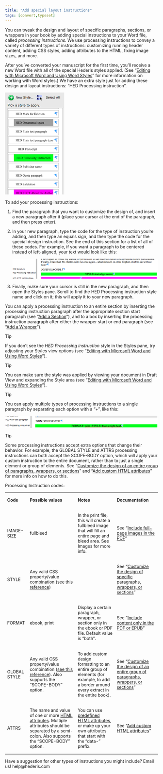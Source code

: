 ```yaml
---
title: "Add special layout instructions"
tags: [convert,typeset]
---
```

 
<html><body><section data-type="chapter" class="hsecchapter" data-hederis-type="hsecchapter" id="custom-design" data-pi-attrs="id: custom-design; data-tags: convert,typeset;" role="doc-chapter" data-tags="convert,typeset" data-author-name=" " data-book-title=" " title="Add special layout instructions"><p class="hblkp" data-hederis-type="hblkp" id="pgSbM1vVs">You can tweak the design and layout of specific paragraphs, sections, or wrappers in your book by adding special instructions to your Word file, called <em data-hederis-type="hspanem" id="pQQQdzm2z">processing instructions</em>. We use processing instructions to convey a variety of different types of instructions: customizing running header content, adding CSS styles, adding attributes to the HTML, fixing image sizes, and more.</p><p class="hblkp" data-hederis-type="hblkp" id="p6hX4KXre">After you&#8217;ve converted your manuscript for the first time, you&#8217;ll receive a new Word file with all of the special Hederis styles applied. (See &#8220;<a href="{% link _docs/fine-tune-styles.md %}" data-hederis-type="hspana" id="pIc3h8p53"><span class="Hyperlink" data-hederis-type="hspnspan" id="p0l1tgUmp">Editing with Microsoft Word and Using Word Styles</span></a>&#8221; for more information on working with Word styles.) We have an extra style just for adding these design and layout instructions: &#8220;HED Processing instruction&#8221;.</p><img data-hederis-type="hblkimg" class="hblkimg" id="pLBO6akhi" src="/images/pi1.png" data-img-src="/images/pi1.png"/><p class="hblkp" data-hederis-type="hblkp" id="pp6u6jmeN">To add your processing instructions:</p><ol class="hwprnumlist" data-hederis-type="hwprnumlist" id="pBVdG1xcu"><li class="hblkoli" data-hederis-type="hblkoli" id="liQ5p1mXyi"><p class="hblkoli" data-hederis-type="hblklip" id="peaUYseQr">Find the paragraph that you want to customize the design of, and insert a new paragraph after it (place your cursor at the end of the paragraph, and then press enter).</p></li><li class="hblkoli" data-hederis-type="hblkoli" id="li9TzzeuPv"><p class="hblkoli" data-hederis-type="hblklip" id="pF88VI78i">In your new paragraph, type the code for the type of instruction you&#8217;re adding, and then type an equals sign, and then type the code for the special design instruction. See the end of this section for a list of all of these codes. For example, if you want a paragraph to be centered instead of left-aligned, your text would look like this:</p><img data-hederis-type="hblkimg" class="hblkimg" id="pfdB3NT1l" src="/images/pi2.png" data-img-src="/images/pi2.png"/></li><li class="hblkoli" data-hederis-type="hblkoli" id="liWuvo3Q4e"><p class="hblkoli" data-hederis-type="hblklip" id="plsh2fqaj">Finally, make sure your cursor is still in the new paragraph, and then open the Styles pane. Scroll to find the HED Processing instruction style name and click on it; this will apply it to your new paragraph.</p></li></ol><p class="hblkp" data-hederis-type="hblkp" id="pgcGTrgNm">You can apply a processing instruction to an entire section by inserting the processing instruction paragraph after the appropriate section start paragraph (see &#8220;<a href="{% link _docs/add-a-section.md %}" data-hederis-type="hspana" id="pgKrTQOa4"><span class="Hyperlink" data-hederis-type="hspnspan" id="p8F5Issqh">Add a Section</span></a>&#8221;), and to a box by inserting the processing instruction paragraph after either the wrapper start or end paragraph (see &#8220;<a href="{% link _docs/add-a-wrapper.md %}" data-hederis-type="hspana" id="pwM96TwoV"><span class="Hyperlink" data-hederis-type="hspnspan" id="pq8GLrrap">Add a Wrapper</span></a>&#8221;).</p><aside class="hwprbox box" data-hederis-type="hwprbox" id="pcGiKy2vx" data-type="sidebar"><p class="hblktype" data-hederis-type="hblktype" id="pyMmE764g">Tip</p><p class="hblkp" data-hederis-type="hblkp" id="pC9vxIiyB">If you don&#8217;t see the <em class="hspanem" data-hederis-type="hspanem" id="pdcSSGaCH">HED Processing instruction</em> style in the Styles pane, try adjusting your Styles view options (see &#8220;<a href="{% link _docs/fine-tune-styles.md %}" data-hederis-type="hspana" id="pvy8Xx8Nj"><span class="Hyperlink" data-hederis-type="hspnspan" id="pAktGyfeH">Editing with Microsoft Word and Using Word Styles</span></a>&#8221;).</p></aside><aside class="hwprbox box" data-hederis-type="hwprbox" id="pRRyi2tfQ" data-type="sidebar"><p class="hblktype" data-hederis-type="hblktype" id="prrLzYeTO">Tip</p><p class="hblkp" data-hederis-type="hblkp" id="pafVUngqP">You can make sure the style was applied by viewing your document in Draft View and expanding the Style area (see &#8220;<a href="{% link _docs/fine-tune-styles.md %}" data-hederis-type="hspana" id="pFDqYZcYV"><span class="Hyperlink" data-hederis-type="hspnspan" id="pj2uAadvb">Editing with Microsoft Word and Using Word Styles</span></a>&#8221;).</p></aside><aside class="hwprbox box" data-hederis-type="hwprbox" id="pZ91Fn41a" data-type="sidebar"><p class="hblktype" data-hederis-type="hblktype" id="p2925SKWw">Tip</p><p class="hblkp" data-hederis-type="hblkp" id="pGfsHcLZG">You can apply multiple types of processing instructions to a single paragraph by separating each option with a &#8220;+&#8221;, like this:</p><img data-hederis-type="hblkimg" class="hblkimg" id="p4g0mBiW1" src="/images/pi3.png" data-img-src="/images/pi3.png"/></aside><aside class="hwprbox box" data-hederis-type="hwprbox" id="pR3HfMEjy" data-type="sidebar"><p class="hblktype" data-hederis-type="hblktype" id="pIP8z5jaH">Tip</p><p class="hblkp" data-hederis-type="hblkp" id="pvQazN7dZ">Some processing instructions accept extra options that change their behavior. For example, the GLOBAL STYLE and ATTRS processing instructions can both accept the SCOPE-BODY option, which will apply your custom instruction to the entire document, rather than to just a single element or group of elements. See &#8220;<a href="{% link _docs/global-paragraph-design.md %}" data-hederis-type="hspana" id="phqRMJkwu"><span class="Hyperlink" data-hederis-type="hspnspan" id="p7p4WldkH">Customize the design of an entire group of paragraphs, wrappers, or sections</span></a>&#8221; and &#8220;<a href="{% link _docs/custom-attributes.md %}" data-hederis-type="hspana" id="pudVl5Sqe"><span class="Hyperlink" data-hederis-type="hspnspan" id="pY8oKqYSP">Add custom HTML attributes</span></a>&#8221; for more info on how to do this.</p></aside><p class="hblkp" data-hederis-type="hblkp" id="p9x3bNEQb">Processing Instruction codes:</p><table id="prvhABZj0" data-hederis-type="hwprtable" class="hwprtable"><tr data-hederis-type="hwprtr" class="hwprtr" id="p8H2To6NR"><td data-hederis-type="hwprtd" class="hwprtd" id="pvZYCaXTt"><p class="hblkp" data-hederis-type="hblkp" id="pSmJNzjL8"><strong data-hederis-type="hspanstrong" id="pgH1mXodH">Code</strong></p></td><td data-hederis-type="hwprtd" class="hwprtd" id="pdJ39Bnc1"><p class="hblkp" data-hederis-type="hblkp" id="ppHDmwQXs"><strong class="hspanstrong" data-hederis-type="hspanstrong" id="pBJ2Dl89k">Possible values</strong></p></td><td data-hederis-type="hwprtd" class="hwprtd" id="p5JoKZ5WS"><p class="hblkp" data-hederis-type="hblkp" id="pKy5Whsxv"><strong class="hspanstrong" data-hederis-type="hspanstrong" id="pRUTGEPKp">Notes</strong></p></td><td data-hederis-type="hwprtd" class="hwprtd" id="pSGh56v7R"><p class="hblkp" data-hederis-type="hblkp" id="pmWJLaapL"><strong class="hspanstrong" data-hederis-type="hspanstrong" id="p3LeIekU9">Documentation</strong></p></td></tr><tr data-hederis-type="hwprtr" class="hwprtr" id="pfbHuF7A4"><td data-hederis-type="hwprtd" class="hwprtd" id="plRVeVbvt"><p class="hblkp" data-hederis-type="hblkp" id="pgY9BCNvB">IMAGE-SIZE</p></td><td data-hederis-type="hwprtd" class="hwprtd" id="p9WvyEGpY"><p class="hblkp" data-hederis-type="hblkp" id="pw4TBrFq7">fullbleed</p></td><td data-hederis-type="hwprtd" class="hwprtd" id="pOcp71N0P"><p class="hblkp" data-hederis-type="hblkp" id="pWkXzSeHr">In the print file, this will create a fullbleed image that will fill an entire page and bleed area. See Images for more info.</p></td><td data-hederis-type="hwprtd" class="hwprtd" id="pL2tfPKMW"><p class="hblkp" data-hederis-type="hblkp" id="paaNKePZ4">See &#8220;<a href="{% link _docs/include-full-page-images.md %}" data-hederis-type="hspana" id="pjkBwzdLo"><span class="Hyperlink" data-hederis-type="hspnspan" id="pXKSGHsD0">Include full-page images in the PDF</span></a>&#8221;</p></td></tr><tr data-hederis-type="hwprtr" class="hwprtr" id="pJ8XjXdfH"><td data-hederis-type="hwprtd" class="hwprtd" id="pFX76dckt"><p class="hblkp" data-hederis-type="hblkp" id="pRKyYoimf">STYLE</p></td><td data-hederis-type="hwprtd" class="hwprtd" id="p4mXbRKNm"><p class="hblkp" data-hederis-type="hblkp" id="pdWMLmquT">Any valid CSS property/value combination (<a href="https://developer.mozilla.org/en-US/docs/Web/CSS/Reference" data-hederis-type="hspana" id="p9AOZ6vXf"><span class="Hyperlink" data-hederis-type="hspnspan" id="psBhdmfhx">see this reference</span></a>)</p></td><td data-hederis-type="hwprtd" class="hwprtd" id="ph3k0gFyB"/><td data-hederis-type="hwprtd" class="hwprtd" id="puDGXAw5R"><p class="hblkp" data-hederis-type="hblkp" id="ppjSsThVK">See &#8220;<a href="{% link _docs/custom-paragraph-design.md %}" data-hederis-type="hspana" id="ppwchRpBo"><span class="Hyperlink" data-hederis-type="hspnspan" id="pFUJzcN44">Customize the design of specific paragraphs, wrappers, or sections</span></a>&#8221;</p></td></tr><tr data-hederis-type="hwprtr" class="hwprtr" id="pSSifhkIS"><td data-hederis-type="hwprtd" class="hwprtd" id="pW3XWLcPF"><p class="hblkp" data-hederis-type="hblkp" id="pYBo2sPj2">FORMAT</p></td><td data-hederis-type="hwprtd" class="hwprtd" id="pCAmw9RND"><p class="hblkp" data-hederis-type="hblkp" id="p2QY6CqMN">ebook, print</p></td><td data-hederis-type="hwprtd" class="hwprtd" id="pxVef7ErC"><p class="hblkp" data-hederis-type="hblkp" id="pejdM7yZX">Display a certain paragraph, wrapper, or section only in the ebook or PDF file. Default value is &#8220;both&#8221;.</p></td><td data-hederis-type="hwprtd" class="hwprtd" id="p5fVK58Qw"><p class="hblkp" data-hederis-type="hblkp" id="pxKKrWRzG">See &#8220;<a href="{% link _docs/include-custom-content.md %}" data-hederis-type="hspana" id="pJSaY5jBH"><span class="Hyperlink" data-hederis-type="hspnspan" id="pwY4JdDNK">Include content only in the PDF or EPUB</span></a>&#8221;</p></td></tr><tr data-hederis-type="hwprtr" class="hwprtr" id="pkVZdPlON"><td data-hederis-type="hwprtd" class="hwprtd" id="pwVzHBXtA"><p class="hblkp" data-hederis-type="hblkp" id="pNirO4IxK">GLOBAL STYLE</p></td><td data-hederis-type="hwprtd" class="hwprtd" id="pqKI1hg1A"><p class="hblkp" data-hederis-type="hblkp" id="pOqYt6pzp">Any valid CSS property/value combination (<a href="https://developer.mozilla.org/en-US/docs/Web/CSS/Reference" data-hederis-type="hspana" id="pwsTIxMnb"><span class="Hyperlink" data-hederis-type="hspnspan" id="pvzMGzXYE">see this reference</span></a>). Also supports the &#8220;SCOPE-BODY&#8221; option.</p></td><td data-hederis-type="hwprtd" class="hwprtd" id="plLXSMH9c"><p class="hblkp" data-hederis-type="hblkp" id="ppdO17bsD">To add custom design formatting to an entire group of elements (for example, to add a border around every extract in the entire book).</p></td><td data-hederis-type="hwprtd" class="hwprtd" id="pYKytOfOs"><p class="hblkp" data-hederis-type="hblkp" id="pucT1460f">See &#8220;<a href="{% link _docs/global-paragraph-design.md %}" data-hederis-type="hspana" id="pA6CyHkHi"><span class="Hyperlink" data-hederis-type="hspnspan" id="pOMTfrVbM">Customize the design of an entire group of paragraphs, wrappers, or sections</span></a>&#8221;</p></td></tr><tr data-hederis-type="hwprtr" class="hwprtr" id="pPhPwBLP1"><td data-hederis-type="hwprtd" class="hwprtd" id="pgrWpEIsU"><p class="hblkp" data-hederis-type="hblkp" id="paYIU1T0k">ATTRS</p></td><td data-hederis-type="hwprtd" class="hwprtd" id="p0cnIk6CO"><p class="hblkp" data-hederis-type="hblkp" id="p7qlGjvwj">The name and value of one or more <a href="https://developer.mozilla.org/en-US/docs/Web/HTML/Attributes" data-hederis-type="hspana" id="pYdWZnMTZ"><span class="Hyperlink" data-hederis-type="hspnspan" id="pHa1K4rlt">HTML attributes</span></a>. Multiple attributes should be separated by a semi-colon. Also supports the &#8220;SCOPE-BODY&#8221; option.</p></td><td data-hederis-type="hwprtd" class="hwprtd" id="p7RT5fPBn"><p class="hblkp" data-hederis-type="hblkp" id="pG82z7iZ0">You can use <a href="https://developer.mozilla.org/en-US/docs/Web/HTML/Attributes" data-hederis-type="hspana" id="pkNb2lcWQ"><span class="Hyperlink" data-hederis-type="hspnspan" id="pn6oSqWhT">predefined HTML attributes</span></a>, or make up your own attributes that start with the &#8220;data-&#8221; prefix.</p></td><td data-hederis-type="hwprtd" class="hwprtd" id="pboMzj7oT"><p class="hblkp" data-hederis-type="hblkp" id="pcWfxZI8O">See &#8220;<a href="{% link _docs/custom-attributes.md %}" data-hederis-type="hspana" id="p4isKMbdZ"><span class="Hyperlink" data-hederis-type="hspnspan" id="p1tvyfbBW">Add custom HTML attributes</span></a>&#8221;</p></td></tr></table><p class="hblkp" data-hederis-type="hblkp" id="p3bpiCtWw">Have a suggestion for other types of instructions you might include? Email us! help@hederis.com</p></section></body></html>
